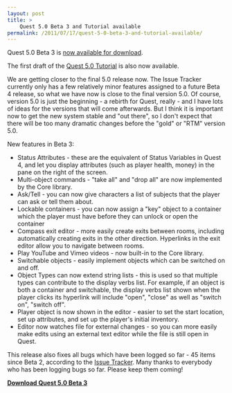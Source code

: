 ```yaml
---
layout: post
title: >
    Quest 5.0 Beta 3 and Tutorial available
permalink: /2011/07/17/quest-5-0-beta-3-and-tutorial-available/
---
```

Quest 5.0 Beta 3 is <a href="http://quest5.net/wiki/Downloads">now available for download</a>.

The first draft of the <a href="http://quest5.net/wiki/Tutorial">Quest 5.0 Tutorial</a> is also now available.

We are getting closer to the final 5.0 release now. The Issue Tracker currently only has a few relatively minor features assigned to a future Beta 4 release, so what we have now is close to the final version 5.0. Of course, version 5.0 is just the beginning - a rebirth for Quest, really - and I have lots of ideas for the versions that will come afterwards. But I think it is important now to get the new system stable and "out there", so I don't expect that there will be too many dramatic changes before the "gold" or "RTM" version 5.0.

New features in Beta 3:
<ul>
	<li>Status Attributes - these are the equivalent of Status Variables in Quest 4, and let you display attributes (such as player health, money) in the pane on the right of the screen.</li>
	<li>Multi-object commands - "take all" and "drop all" are now implemented by the Core library.</li>
	<li>Ask/Tell - you can now give characters a list of subjects that the player can ask or tell them about.</li>
	<li>Lockable containers - you can now assign a "key" object to a container which the player must have before they can unlock or open the container</li>
	<li>Compass exit editor - more easily create exits between rooms, including automatically creating exits in the other direction. Hyperlinks in the exit editor allow you to navigate between rooms.</li>
	<li>Play YouTube and Vimeo videos - now built-in to the Core library.</li>
	<li>Switchable objects - easily implement objects which can be switched on and off.</li>
	<li>Object Types can now extend string lists - this is used so that multiple types can contribute to the display verbs list. For example, if an object is both a container and switchable, the display verbs list shown when the player clicks its hyperlink will include "open", "close" as well as "switch on", "switch off".</li>
	<li>Player object is now shown in the editor - easier to set the start location, set up attributes, and set up the player's initial inventory.</li>
	<li>Editor now watches file for external changes - so you can more easily make edits using an external text editor while the file is still open in Quest.</li>
</ul>
This release also fixes all bugs which have been logged so far - 45 items since Beta 2, according to the <a href="http://quest.codeplex.com/workitem/list/basic">Issue Tracker</a>. Many thanks to everybody who has been logging bugs so far. Please keep them coming!

<strong><a href="http://quest5.net/wiki/Downloads">Download Quest 5.0 Beta 3</a></strong>